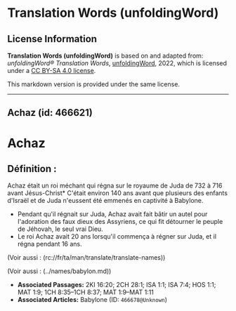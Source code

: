 # Translation Words (unfoldingWord)

## License Information

**Translation Words (unfoldingWord)** is based on and adapted from: _unfoldingWord® Translation Words_, [unfoldingWord](https://unfoldingword.org/utw), 2022, which is licensed under a [CC BY-SA 4.0 license](https://creativecommons.org/licenses/by-sa/4.0/legalcode.en).

This markdown version is provided under the same license.



--------------------------------

## Achaz (id: 466621)

Achaz
=====

Définition :
------------

Achaz était un roi méchant qui régna sur le royaume de Juda de 732 à 716 avant Jésus\-Christ\* C'était environ 140 ans avant que plusieurs des enfants d'Israël et de Juda n'eussent été emmenés en captivité à Babylone.

* Pendant qu'il régnait sur Juda, Achaz avait fait bâtir un autel pour l'adoration des faux dieux des Assyriens, ce qui fit détourner le peuple de Jéhovah, le seul vrai Dieu.
* Le roi Achaz avait 20 ans lorsqu'il commença à régner sur Juda, et il régna pendant 16 ans.

(Voir aussi : (rc://fr/ta/man/translate/translate\-names))

(Voir aussi : (../names/babylon.md))

* **Associated Passages:** 2KI 16:20; 2CH 28:1; ISA 1:1; ISA 7:4; HOS 1:1; MAT 1:9; 1CH 8:35–1CH 8:37; MAT 1:9–MAT 1:11
* **Associated Articles:** Babylone (ID: `466678@Unknown`)

